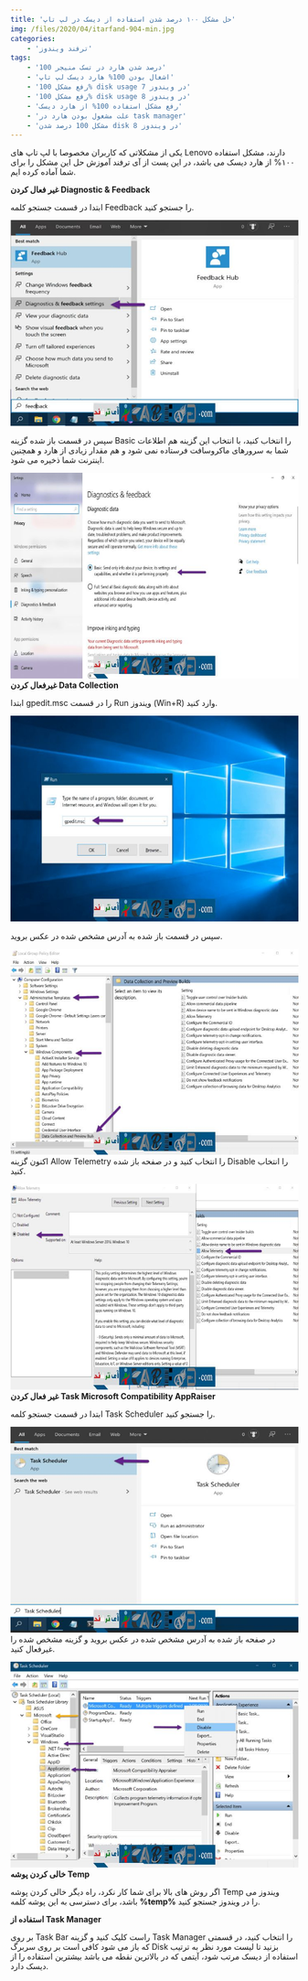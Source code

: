 ```yaml
---
title: 'حل مشکل ۱۰۰ درصد شدن استفاده از دیسک در لپ تاپ'
img: /files/2020/04/itarfand-904-min.jpg
categories:
    - 'ترفند ویندوز'
tags:
    - '100 درصد شدن هارد در تسک منیجر'
    - 'اشغال بودن 100% هارد دیسک لپ تاپ'
    - 'رفع مشکل 100% disk usage در ویندوز 7'
    - 'رفع مشکل 100% disk usage در ویندوز 8'
    - 'رفع مشکل استفاده 100% از هارد دیسک'
    - 'علت مشغول بودن هارد در task manager'
    - 'مشکل 100 درصد شدن disk در ویندوز 8'
---
```


یکی از مشکلاتی که کاربران مخصوصا با لپ تاپ های Lenovo دارند، مشکل استفاده ۱۰۰% از هارد دیسک می باشد، در این پست از آی ترفند آموزش حل این مشکل را برای شما آماده کرده ایم.

**غیر فعال کردن Diagnostic &amp; Feedback**

ابتدا در قسمت جستجو کلمه Feedback را جستجو کنید.

![mhkarami97](/files/2020/04/itarfand-897-min.jpg)  

سپس در قسمت باز شده گزینه Basic را انتخاب کنید، با انتخاب این گزینه هم اطلاعات شما به سرورهای ماکروسافت فرستاده نمی شود و هم مقدار زیادی از هارد و همچنین اینترنت شما ذخیره می شود.

![mhkarami97](/files/2020/04/itarfand-898-min.jpg)  
**غیرفعال کردن Data Collection**

ابتدا gpedit.msc را در قسمت Run ویندوز (Win+R) وارد کنید.

![mhkarami97](/files/2020/04/itarfand-899-min-1.jpg)  


سپس در قسمت باز شده به آدرس مشخص شده در عکس بروید.

![mhkarami97](/files/2020/04/itarfand-900-min-1.jpg)  
اکنون گزینه Allow Telemetry را انتخاب کنید و در صفحه باز شده Disable را انتخاب کنید.

![mhkarami97](/files/2020/04/itarfand-901-min-1.jpg)  
**غیر فعال کردن Task Microsoft Compatibility AppRaiser**

ابتدا در قسمت جستجو کلمه Task Scheduler را جستجو کنید.

![mhkarami97](/files/2020/04/itarfand-902-min.jpg)  
در صفحه باز شده به آدرس مشخص شده در عکس بروید و گزینه مشخص شده را غیرفعال کنید.

![mhkarami97](/files/2020/04/itarfand-903-min.jpg)  
**خالی کردن پوشه Temp**

اگر روش های بالا برای شما کار نکرد، راه دیگر خالی کردن پوشه Temp ویندوز می باشد، برای دسترسی به این پوشه کلمه **%temp%** را در ویندوز جستجو کنید.

**استفاده از Task Manager**

بر روی Task Bar راست کلیک کنید و گزینه Task Manager را انتخاب کنید، در قسمتی که باز می شود کافی است بر روی سربرگ Disk بزنید تا لیست مورد نظر به ترتیب استفاده از دیسک مرتب شود، آیتمی که در بالاترین نقطه می باشد بیشترین استفاده را از دیسک دارد.